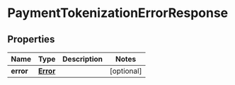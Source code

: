 
# PaymentTokenizationErrorResponse

## Properties
Name | Type | Description | Notes
------------ | ------------- | ------------- | -------------
**error** | [**Error**](Error.md) |  |  [optional]



